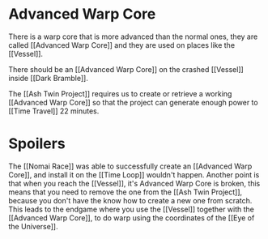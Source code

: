 # Advanced Warp Core
There is a warp core that is more advanced than the normal ones, they are called [[Advanced Warp Core]] and they are used on places like the [[Vessel]].

There should be an [[Advanced Warp Core]] on the crashed [[Vessel]] inside [[Dark Bramble]].

The [[Ash Twin Project]] requires us to create or retrieve a working [[Advanced Warp Core]] so that the project can generate enough power to [[Time Travel]] 22 minutes.

# Spoilers

The [[Nomai Race]] was able to successfully create an [[Advanced Warp Core]], and install it on the [[Time Loop]] wouldn't happen.
Another point is that when you reach the [[Vessel]], it's Advanced Warp Core is broken, this means that you need to remove the one from the [[Ash Twin Project]], because you don't have the know how to create a new one from scratch.
This leads to the endgame where you use the [[Vessel]] together with the [[Advanced Warp Core]], to do warp using the coordinates of the [[Eye of the Universe]].